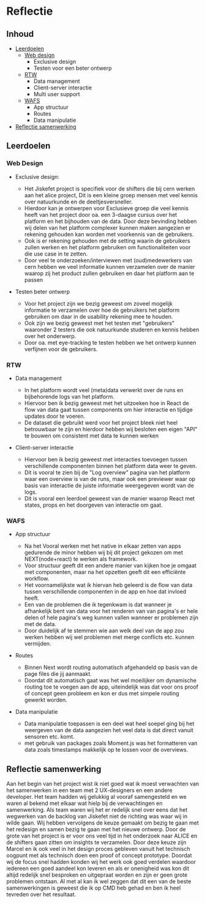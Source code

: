 # Reflectie



## Inhoud
- [Leerdoelen](#Leerdoelen)
	- [Web design](#WebDesign)
		- Exclusive design
		- Testen voor een beter ontwerp
	- [RTW](#RTW)
		- Data management
		- Client-server interactie
		- Multi user support
	- [WAFS](#WAFS)
		- App structuur
		- Routes
		- Data manipulatie
- [Reflectie samenwerking](#Reflectiesamenwerking)


## Leerdoelen

### Web Design
- Exclusive design:
	- Het Jiskefet project is specifiek voor de shifters die bij cern werken aan het alice project, Dit is een kleine groep mensen met veel kennis over natuurkunde en de deeltjesversneller.
	- Hierdoor kan je ontwerpen voor Exclusieve groep die veel kennis heeft van het project door oa. een 3-daagse cursus over het platform en het bijhouden van de data.
	Door deze bevinding hebben wij delen van het platform complexer kunnen maken aangezien er rekening gehouden kan worden met voorkennis van de gebruikers.
	- Ook is er rekening gehouden met de setting waarin de gebruikers zullen werken en het platform gebruiken om functionaliteiten voor die use case in te zetten.
	- Door veel te onderzoeken/interviewen met (oud)medewerkers van cern hebben we veel informatie kunnen verzamelen over de manier waarop zij het product zullen gebruiken en daar het platform aan te passen


- Testen beter ontwerp
	- Voor het project zijn we bezig geweest om zoveel mogelijk informatie te verzamelen over hoe de gebruikers het platform gebruiken om daar in de usability rekening mee te houden.
	- Ook zijn we bezig geweest met het testen met "gebruikers" waaronder 2 testers die ook natuurkunde studeren en kennis hebben over het onderwerp.
	- Door oa. met eye-tracking te testen hebben we het ontwerp kunnen verfijnen voor de gebruikers.


### RTW
- Data management
	- In het platform wordt veel (meta)data verwerkt over de runs en bijbehorende logs van het platform.
	- Hiervoor ben ik bezig geweest met het uitzoeken hoe in React de flow van data gaat tussen components om hier interactie en tijdige updates door te voeren.
	- De dataset die gebruikt werd voor het project bleek niet heel betrouwbaar te zijn en hierdoor hebben wij besloten een eigen "API" te bouwen om consistent met data te kunnen werken


- Client-server interactie
	- Hiervoor ben ik bezig geweest met interacties toevoegen tussen verschillende componenten binnen het platform data weer te geven.
	- Dit is vooral te zien bij de "Log overview" pagina van het platform waar een overview is van de runs, maar ook een previewer waar op basis van interactie de juiste informatie weergegeven wordt van de logs.
	- Dit is vooral een leerdoel geweest van de manier waarop React met states, props en het doorgeven van interactie om gaat.


### WAFS
- App structuur
	- Na het Vooral werken met het native in elkaar zetten van apps gedurende de minor hebben wij bij dit project gekozen om met NEXT(node+react) te werken als framework.
	- Voor structuur geeft dit een andere manier van kijken hoe je omgaat met componenten, maar na het opzetten geeft dit een efficiënte workflow.
	- Het voornamelijkste wat ik hiervan heb geleerd is de flow van data tussen verschillende componenten in de app en hoe dat invloed heeft.
	- Een van de problemen die ik tegenkwam is dat wanneer je afhankelijk bent van data voor het renderen van van pagina's er hele delen of hele pagina's weg kunnen vallen wanneer er problemen zijn met de data.
	- Door duidelijk af te stemmen wie aan welk deel van de app zou werken hebben wij wel problemen met merge conflicts etc. kunnen vermijden.


- Routes
	- Binnen Next wordt routing automatisch afgehandeld op basis van de page files die jij aanmaakt.
	- Doordat dit automatisch gaat was het wel moeilijker om dynamische routing toe te voegen aan de app, uiteindelijk was dat voor ons proof of concept geen probleem en kon er dus met simpele routing gewerkt worden.


- Data manipulatie
	- Data manipulatie toepassen is een deel wat heel soepel ging bij het weergeven van de data aangezien het veel data is dat direct vanuit sensoren etc. komt.
	- met gebruik van packages zoals Moment.js was het formatteren van data zoals timestamps makkelijk op te lossen voor de overviews.



## Reflectie samenwerking
Aan het begin van het project wist ik niet goed wat ik moest verwachten van het samenwerken in een team met 2 UX-designers en een andere developer.
Het team hadden wij gelukkig al vooraf samengesteld en we waren al bekend met elkaar wat hielp bij de verwachtingen en samenwerking.
Als team waren wij het er redelijk snel over eens dat het wegwerken van de backlog van Jiskefet niet de richting was waar wij in wilde gaan.
Wij hebben vervolgens de keuze gemaakt om bezig te gaan met het redesign en samen bezig te gaan met het nieuwe ontwerp.
Door de grote van het project is er voor ons veel tijd in het onderzoek naar ALICE en de shifters gaan zitten om insights te verzamelen.
Door deze keuze zijn Marcel en ik ook veel in het design proces gebleven vanuit het technisch oogpunt met als technisch doen een proof of concept prototype.
Doordat wij de focus snel hadden konden wij het werk ook goed verdelen waardoor iedereen een goed aandeel kon leveren en als er onenigheid was kon dit altijd redelijk snel besproken en uitgepraat worden en zijn er geen grote problemen ontstaan.
Al met al kan ik wel zeggen dat dit een van de beste samenwerkingen is geweest die ik op CMD heb gehad en ben ik heel tevreden over het resultaat.
